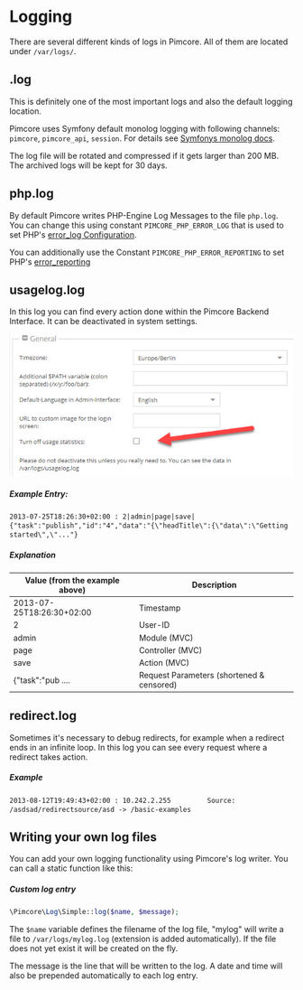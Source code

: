 # Logging

There are several different kinds of logs in Pimcore. All of them are located under `/var/logs/`.
 
## <env>.log
This is definitely one of the most important logs and also the default logging location. 

Pimcore uses Symfony default monolog logging with following channels: `pimcore`, `pimcore_api`, `session`. 
For details see [Symfonys monolog docs](http://symfony.com/doc/3.4/logging.html).

The log file will be rotated and compressed if it gets larger than 200 MB. The archived logs 
will be kept for 30 days.

## php.log
By default Pimcore writes PHP-Engine Log Messages to the file `php.log`.
You can change this using constant `PIMCORE_PHP_ERROR_LOG` that is used to set PHP's [error_log Configuration](http://php.net/manual/en/errorfunc.configuration.php#ini.error-log).

You can additionally use the Constant `PIMCORE_PHP_ERROR_REPORTING` to set PHP's [error_reporting](http://php.net/manual/en/errorfunc.configuration.php#ini.error-reporting)

## usagelog.log
In this log you can find every action done within the Pimcore Backend Interface. It can be deactivated in system settings.

![Usage Log Setting](../img/usage-log-setting.jpg)

##### Example Entry: 
``` 
2013-07-25T18:26:30+02:00 : 2|admin|page|save|{"task":"publish","id":"4","data":"{\"headTitle\":{\"data\":\"Getting started\",\"..."}
```

##### Explanation

| Value (from the example above) | Description |
| ------------------------------ | ----------- |
| 2013-07-25T18:26:30+02:00 | Timestamp |
| 2 | User-ID |
| admin | Module (MVC) |
| page | Controller (MVC) |
| save | Action (MVC) |
| {"task":"pub .... | Request Parameters (shortened & censored) |


## redirect.log
Sometimes it's necessary to debug redirects, for example when a redirect ends in an infinite loop. 
In this log you can see every request where a redirect takes action. 

##### Example
```
2013-08-12T19:49:43+02:00 : 10.242.2.255         Source: /asdsad/redirectsource/asd -> /basic-examples
```

## Writing your own log files
You can add your own logging functionality using Pimcore's log writer. You can call a static 
function like this:

##### Custom log entry
```php
\Pimcore\Log\Simple::log($name, $message);
```

The `$name` variable defines the filename of the log file, "mylog" will write a file to `/var/logs/mylog.log` 
(extension is added automatically). If the file does not yet exist it will be created on the fly. 

The message is the line that will be written to the log. A date and time will also be prepended 
automatically to each log entry.



